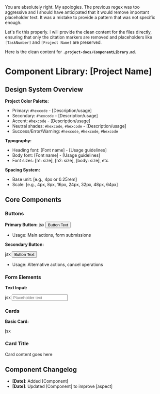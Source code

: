 You are absolutely right. My apologies. The previous regex was too aggressive and I should have anticipated that it would remove important placeholder text. It was a mistake to provide a pattern that was not specific enough.

Let's fix this properly. I will provide the clean content for the files directly, ensuring that only the citation markers are removed and placeholders like `[TaskNumber]` and `[Project Name]` are preserved.

Here is the clean content for **`.project-docs/ComponentLibrary.md`**.


# Component Library: [Project Name]

## Design System Overview

**Project Color Palette:**
- Primary: `#hexcode` - [Description/usage]
- Secondary: `#hexcode` - [Description/usage]
- Accent: `#hexcode` - [Description/usage]
- Neutral shades: `#hexcode`, `#hexcode` - [Description/usage]
- Success/Error/Warning: `#hexcode`, `#hexcode`, `#hexcode`

**Typography:**
- Heading font: [Font name] - [Usage guidelines]
- Body font: [Font name] - [Usage guidelines]
- Font sizes: [h1: size], [h2: size], [body: size], etc.

**Spacing System:**
- Base unit: [e.g., 4px or 0.25rem]
- Scale: [e.g., 4px, 8px, 16px, 24px, 32px, 48px, 64px]

## Core Components

### Buttons

**Primary Button:**
jsx
<button className="bg-primary text-white px-4 py-2 rounded-md hover:bg-primary-dark">
  Button Text
</button>

  - Usage: Main actions, form submissions

**Secondary Button:**

jsx
<button className="border border-primary text-primary px-4 py-2 rounded-md hover:bg-primary-light">
  Button Text
</button>


  - Usage: Alternative actions, cancel operations

### Form Elements

**Text Input:**

jsx
<input
  type="text"
  className="border border-neutral-300 rounded-md px-3 py-2 focus:ring-2 focus:ring-primary focus:border-transparent"
  placeholder="Placeholder text"
/>


### Cards

**Basic Card:**

jsx
<div className="bg-white rounded-lg shadow-md p-4">
  <h3 className="text-lg font-semibold mb-2">Card Title</h3>
  <p className="text-neutral-600">Card content goes here</p>
</div>


## Component Changelog

  - **[Date]**: Added [Component]
  - **[Date]**: Updated [Component] to improve [aspect]

<!-- end list -->

